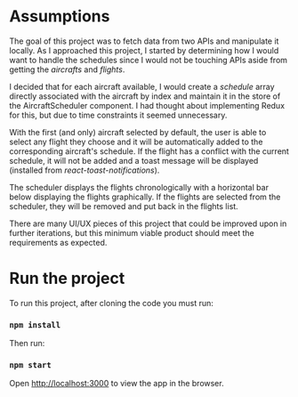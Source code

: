 # Assumptions 

The goal of this project was to fetch data from two APIs and manipulate it locally. As I approached this project, I started by determining how I would want to handle the schedules since I would not be touching APIs aside from getting the *aircrafts* and *flights*.

I decided that for each aircraft available, I would create a *schedule* array directly associated with the aircraft by index and maintain it in the store of the AircraftScheduler component. I had thought about implementing Redux for this, but due to time constraints it seemed unnecessary.

With the first (and only) aircraft selected by default, the user is able to select any flight they choose and it will be automatically added to the corresponding aircraft's schedule. If the flight has a conflict with the current schedule, it will not be added and a toast message will be displayed (installed from *react-toast-notifications*).

The scheduler displays the flights chronologically with a horizontal bar below displaying the flights graphically. If the flights are selected from the scheduler, they will be removed and put back in the flights list.

There are many UI/UX pieces of this project that could be improved upon in further iterations, but this minimum viable product should meet the requirements as expected.

# Run the project

To run this project, after cloning the code you must run:

### `npm install`

Then run:

### `npm start`

Open [http://localhost:3000](http://localhost:3000) to view the app in the browser.
